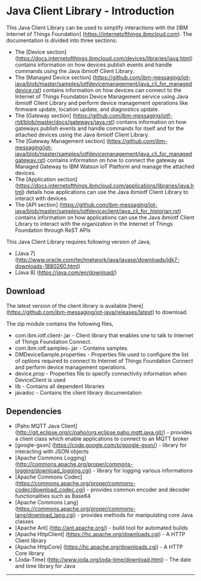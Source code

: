 Java Client Library - Introduction
============================================

This Java Client Library can be used to simplify interactions with the [IBM Internet of Things Foundation] (https://internetofthings.ibmcloud.com). The documentation is divided into three sections:  

- The [Device section] (https://docs.internetofthings.ibmcloud.com/devices/libraries/java.html) contains information on how devices publish events and handle commands using the Java ibmiotf Client Library. 
- The [Managed Device section] (https://github.com/ibm-messaging/iot-java/blob/master/samples/iotfdevicemanagement/java_cli_for_manageddevice.rst) contains information on how devices can connect to the Internet of Things Foundation Device Management service using Java ibmiotf Client Library and perform device management operations like firmware update, location update, and diagnostics update.
- The [Gateway section] (https://github.com/ibm-messaging/iotf-rtd/blob/master/docs/gateways/java.rst) contains information on how gateways publish events and handle commands for itself and for the attached devices using the Java ibmiotf Client Library. 
- The [Gateway Management section] (https://github.com/ibm-messaging/iot-java/blob/master/samples/iotfdevicemanagement/java_cli_for_managedgateway.rst) contains information on how to connect the gateway as Managed Gateway to IBM Watson IoT Platform and manage the attached devices.
- The [Application section] (https://docs.internetofthings.ibmcloud.com/applications/libraries/java.html) details how applications can use the Java ibmiotf Client Library to interact with devices.
- The [API section] (https://github.com/ibm-messaging/iot-java/blob/master/samples/iotfdeviceclient/java_cli_for_historian.rst)  contains information on how applications can use the Java ibmiotf Client Library to interact with the organization in the Internet of Things Foundation through ReST APIs

This Java Client Library requires following version of Java,

*  [Java 7] (http://www.oracle.com/technetwork/java/javase/downloads/jdk7-downloads-1880260.html)
*  [Java 8] (https://java.com/en/download/)

Download
-------------------------------------------------------------------------------
The latest version of the client library is available [here] (https://github.com/ibm-messaging/iot-java/releases/latest) to download.

The zip module contains the following files,

* com.ibm.iotf.client-<version>.jar - Client library that enables one to talk to Internet of Things Foundation Connect.
* com.ibm.iotf.samples-<version>.jar - Contains samples.
* DMDeviceSample.properties - Properties file used to configure the list of options required to connect to Internet of Things Foundation Connect and perform device management operations.
* device.prop - Properties file to specify connectivity information when DeviceClient is used
* lib - Contains all dependent libraries
* javadoc - Contains the client library documentation

Dependencies
-------------------------------------------------------------------------------

-  [Paho MQTT Java Client] (http://git.eclipse.org/c/paho/org.eclipse.paho.mqtt.java.git/) - provides a client class which enable applications to connect to an MQTT broker
-  [google-gson] (https://code.google.com/p/google-gson/) - library for interacting with JSON objects
-  [Apache Commons Logging] (http://commons.apache.org/proper/commons-logging/download_logging.cgi) - library for logging various informations
-  [Apache Commons Codec] (https://commons.apache.org/proper/commons-codec/download_codec.cgi) - provides common encoder and decoder functionalities such as Base64
-  [Apache Commons Lang] (https://commons.apache.org/proper/commons-lang/download_lang.cgi) - provides methods for manipulating core Java classes
-  [Apache Ant] (http://ant.apache.org/) - build tool for automated builds
-  [Apache HttpClient] (https://hc.apache.org/downloads.cgi) - A HTTP Client library
-  [Apache HttpCore] (https://hc.apache.org/downloads.cgi)  - A HTTP Core library
-  [Joda-Time] (http://www.joda.org/joda-time/download.html) - The date and time library for Java 

----
